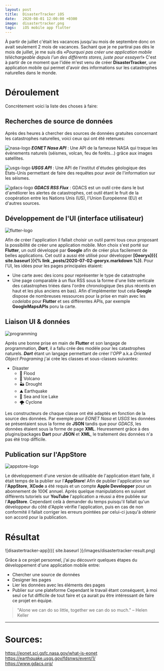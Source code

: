 ```yaml
---
layout: post
title:  DisasterTracker iOS
date:   2020-08-01 12:00:00 +0300
image:  disastertracker.png
tags:   iOS mobile app flutter
---
```


À partir de juillet c'était les vacances jusqu'au mois de septembre donc on avait seulement 2 mois de vacances. Sachant que je ne partirai pas dès le mois de juillet, je me suis dis «*Pourquoi pas créer une application mobile téléchargeable depuis l'un des différents stores, juste pour essayer!*»
C'est à partir de ce moment que l'idée m'est venu de créer **DisasterTracker**, une application mobile qui permet d'avoir des informations sur les catastrophes naturelles dans le monde.

# Déroulement

Concrètement voici la liste des choses à faire:

## Recherches de source de données

Après des heures à chercher des sources de données gratuites concernant les catastrophes naturelles, voici ceux qui ont été retenues:
<br>

![nasa-logo](https://eonet.sci.gsfc.nasa.gov/img/nasa-logo.svg)
***EONET Nasa API***
: Une API de la fameuse NASA qui traque les évènements naturels (séismes, volcan, feu de forêts...) grâce aux images satellites.
<br>

![usgs-logo](https://ny.water.usgs.gov/maps/habs/images/usgs-logo-black.png)
***USGS API***
: Une API de l'institut d'études géologique des États-Unis permettant de faire des requêtes pour avoir de l'information sur les séismes.
<br>

![gdacs-logo](https://brands.home-assistant.io/_/gdacs/logo@2x.png)
***GDACS RSS Flux***
: GDACS est un outil crée dans le but d'améliorer les alertes de catastrophes, cet outil étant le fruit de la coopération entre les Nations Unis (US), l'Union Européenne (EU) et d'autres sources.

## Développement de l'UI (interface utilisateur)

![flutter-logo](https://flutter.dev/assets/flutter-lockup-1caf6476beed76adec3c477586da54de6b552b2f42108ec5bc68dc63bae2df75.png)
<br>

Afin de créer l'application il fallait choisir un outil parmi tous ceux proposant la possibilité de créer une application mobile. Mon choix s'est porté sur **Flutter**, un outil développé par **Google** afin de créer plus facilement de belles applications. Cet outil a aussi été utilisé pour développer **[Georyx]({{ site.baseurl }}{% link _posts/2020-07-02-georyx.markdown %})**.
Pour l'UI, les idées pour les pages principales étaient:
- Une carte avec des icons pour représenter le type de catastrophe
- Une page comparable à un flux RSS sous la forme d'une liste verticale des catastrophes triées dans l'ordre chronologique (les plus récents en haut et les plus anciens en bas).
Afin d'implémenter tout cela **Google** dispose de nombreuses ressources pour la prise en main avec les *codelabs* pour **Flutter** et ses différentes APIs, par exemple **GoogleMapsAPIs** poru la carte.

## Liaison UI & données
![programming](https://cdn.pixabay.com/photo/2015/04/20/13/17/work-731198_1280.jpg)
<br>

Après une bonne prise en main de **Flutter** et son langage de programmation, ***Dart***, il a fallu crée des modèle pour les catastrophes naturels. ***Dart*** étant un langage permettant de créer l'*OPP* a.k.a *Oriented Object Programing* j'ai crée les classes et sous-classes suivantes:
- Disaster
  - 🌊 Flood
  - 🌋 Volcano
  - 🏜 Drought
  - ⛰ Earthquake
  - 🧊 Sea and Ice Lake
  - 🌪 Cyclone

Les constructeurs de chaque classe ont été adaptés en fonction de la source des données. Par exemple pour *EONET Nasa* et *USGS* les données se présentaient sous la forme de **JSON** tandis que pour *GDACS*, les données étaient sous la forme de page **XML**. Heuresement grâce à des plugins/packages **Dart** pour **JSON** et **XML**, le traitement des données n'a pas été trop difficile.

## Publication sur l'AppStore
![appstore-logo](https://developer.apple.com/news/images/og/app-store-og.png)
<br>

Le développement d'une version de utilisable de l'application étant faite, il était temps de la publier sur l'**AppStore**! Afin de publier l'application sur l'**AppStore**, **XCode** a été requis et un compte **Apple Developper** pour un abonnement de 100€ annuel.
Après quelque manipulations en suivant différents tutoriels sur **YouTube** l'application a réussi a être publiée sur l'**AppStore**. Cependant celà à demander du temps puisqu'il fallait qu'un développeur du côté d'Apple vérifie l'application, puis en cas de non conformité il fallait corriger les erreurs pointées par celui-ci jusqu'à obtenir son accord pour la publication.

# Résultat
![disastertracker-app]({{ site.baseurl }}/images/disastertracker-result.png)
<br>

Grâce à ce projet personnel, j'ai pu découvrir quelques étapes du développement d'une application mobile entre:
- Chercher une source de données
- Designer les pages
- Lier les données avec les éléments des pages
- Publier sur une plateforme
Cependant le travail étant conséquent, à moi seul ce fut difficile de tout faire et ça aurait pu être intéressant de faire ce projet en équipe.

> "Alone we can do so little, together we can do so much." – Helen Keller

***

# Sources:
https://eonet.sci.gsfc.nasa.gov/what-is-eonet <br>
https://earthquake.usgs.gov/fdsnws/event/1/ <br>
https://www.gdacs.org/

